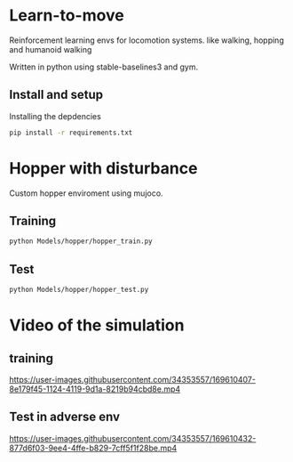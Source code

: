 # Learn-to-move
Reinforcement learning envs for locomotion systems. like walking, hopping and humanoid walking

Written in python using stable-baselines3 and gym.

## Install and setup
Installing the depdencies
```bash
pip install -r requirements.txt
```

# Hopper with disturbance
Custom hopper enviroment using mujoco.

## Training
```bash
python Models/hopper/hopper_train.py
```


## Test
```bash
python Models/hopper/hopper_test.py
```


# Video of the simulation

## training

https://user-images.githubusercontent.com/34353557/169610407-8e179f45-1124-4119-9d1a-8219b94cbd8e.mp4


## Test in adverse env

https://user-images.githubusercontent.com/34353557/169610432-877d6f03-9ee4-4ffe-b829-7cff5f1f28be.mp4


